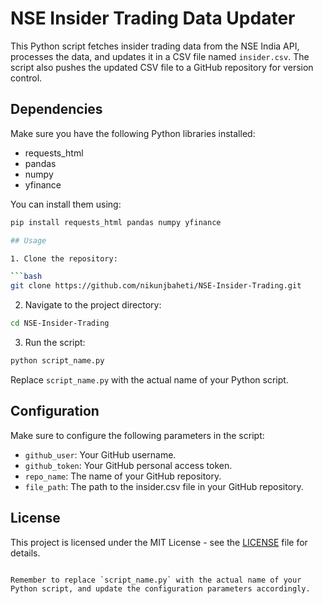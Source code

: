 # NSE Insider Trading Data Updater

This Python script fetches insider trading data from the NSE India API, processes the data, and updates it in a CSV file named `insider.csv`. The script also pushes the updated CSV file to a GitHub repository for version control.

## Dependencies

Make sure you have the following Python libraries installed:

- requests_html
- pandas
- numpy
- yfinance

You can install them using:

```bash
pip install requests_html pandas numpy yfinance

## Usage

1. Clone the repository:

```bash
git clone https://github.com/nikunjbaheti/NSE-Insider-Trading.git
```

2. Navigate to the project directory:

```bash
cd NSE-Insider-Trading
```

3. Run the script:

```bash
python script_name.py
```

Replace `script_name.py` with the actual name of your Python script.

## Configuration

Make sure to configure the following parameters in the script:

- `github_user`: Your GitHub username.
- `github_token`: Your GitHub personal access token.
- `repo_name`: The name of your GitHub repository.
- `file_path`: The path to the insider.csv file in your GitHub repository.

## License

This project is licensed under the MIT License - see the [LICENSE](LICENSE) file for details.
```

Remember to replace `script_name.py` with the actual name of your Python script, and update the configuration parameters accordingly.
